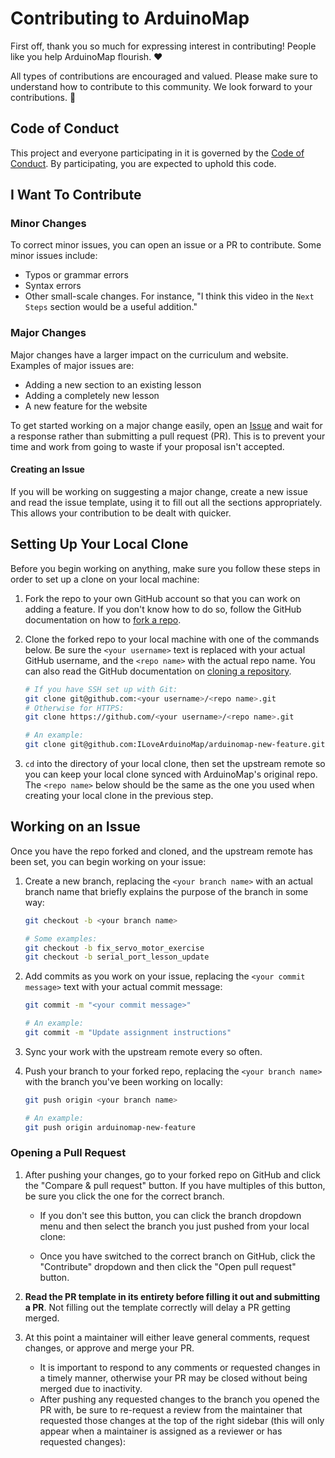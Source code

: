 # Contributing to ArduinoMap

First off, thank you so much for expressing interest in contributing! People like you help ArduinoMap flourish. ❤️

All types of contributions are encouraged and valued. Please make sure to understand how to contribute to this community. We look forward to your contributions. 🎉

## Code of Conduct

This project and everyone participating in it is governed by the
[Code of Conduct](CODE_OF_CONDUCT.md).
By participating, you are expected to uphold this code. 

## I Want To Contribute

### Minor Changes

To correct minor issues, you can open an issue or a PR to contribute. Some minor issues include:

- Typos or grammar errors
- Syntax errors
- Other small-scale changes. For instance, "I think this video in the `Next Steps` section would be a useful addition."

### Major Changes

Major changes have a larger impact on the curriculum and website. Examples of major issues are:

- Adding a new section to an existing lesson
- Adding a completely new lesson
- A new feature for the website

To get started working on a major change easily, open an [Issue](/issues/new) and wait for a response rather than submitting a pull request (PR). This is to prevent your time and work from going to waste if your proposal isn't accepted. 

#### Creating an Issue

If you will be working on suggesting a major change, create a new issue and read the issue template, using it to fill out all the sections appropriately. This allows your contribution to be dealt with quicker. 

## Setting Up Your Local Clone

Before you begin working on anything, make sure you follow these steps in order to set up a clone on your local machine:

1. Fork the repo to your own GitHub account so that you can work on adding a feature. If you don't know how to do so, follow the GitHub documentation on how to [fork a repo](https://docs.github.com/en/get-started/quickstart/fork-a-repo).

2. Clone the forked repo to your local machine with one of the commands below. Be sure the `<your username>` text is replaced with your actual GitHub username, and the `<repo name>` with the actual repo name. You can also read the GitHub documentation on [cloning a repository](https://docs.github.com/en/repositories/creating-and-managing-repositories/cloning-a-repository).

    ```bash
    # If you have SSH set up with Git:
    git clone git@github.com:<your username>/<repo name>.git
    # Otherwise for HTTPS:
    git clone https://github.com/<your username>/<repo name>.git

    # An example:
    git clone git@github.com:ILoveArduinoMap/arduinomap-new-feature.git
    ```

3. `cd` into the directory of your local clone, then set the upstream remote so you can keep your local clone synced with ArduinoMap's original repo. The `<repo name>` below should be the same as the one you used when creating your local clone in the previous step.

## Working on an Issue

Once you have the repo forked and cloned, and the upstream remote has been set, you can begin working on your issue:

1. Create a new branch, replacing the `<your branch name>` with an actual branch name that briefly explains the purpose of the branch in some way:

    ```bash
    git checkout -b <your branch name>

    # Some examples:
    git checkout -b fix_servo_motor_exercise
    git checkout -b serial_port_lesson_update
    ```

2. Add commits as you work on your issue, replacing the `<your commit message>` text with your actual commit message:

   ```bash
   git commit -m "<your commit message>"

   # An example:
   git commit -m "Update assignment instructions"
   ```

3. Sync your work with the upstream remote every so often. 

4. Push your branch to your forked repo, replacing the `<your branch name>` with the branch you've been working on locally:

    ```bash
    git push origin <your branch name>

    # An example:
    git push origin arduinomap-new-feature
    ```

### Opening a Pull Request

1. After pushing your changes, go to your forked repo on GitHub and click the "Compare & pull request" button. If you have multiples of this button, be sure you click the one for the correct branch.
   * If you don't see this button, you can click the branch dropdown menu and then select the branch you just pushed from your local clone:

   * Once you have switched to the correct branch on GitHub, click the "Contribute" dropdown and then click the "Open pull request" button.

2. **Read the PR template in its entirety before filling it out and submitting a PR**. Not filling out the template correctly will delay a PR getting merged.

3. At this point a maintainer will either leave general comments, request changes, or approve and merge your PR.
   * It is important to respond to any comments or requested changes in a timely manner, otherwise your PR may be closed without being merged due to inactivity.
   * After pushing any requested changes to the branch you opened the PR with, be sure to re-request a review from the maintainer that requested those changes at the top of the right sidebar (this will only appear when a maintainer is assigned as a reviewer or has requested changes):
